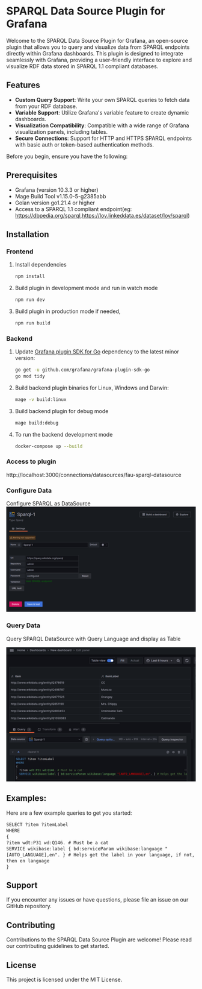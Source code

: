 # SPARQL Data Source Plugin for Grafana

Welcome to the SPARQL Data Source Plugin for Grafana, an open-source plugin that allows you to query and visualize data from SPARQL endpoints directly within Grafana dashboards. This plugin is designed to integrate seamlessly with Grafana, providing a user-friendly interface to explore and visualize RDF data stored in SPARQL 1.1 compliant databases. 


## Features

- **Custom Query Support**: Write your own SPARQL queries to fetch data from your RDF database.
- **Variable Support**: Utilize Grafana's variable feature to create dynamic dashboards.
- **Visualization Compatibility**: Compatible with a wide range of Grafana visualization panels, including tables.
- **Secure Connections**: Support for HTTP and HTTPS SPARQL endpoints with basic auth or token-based authentication methods.


Before you begin, ensure you have the following:
## Prerequisites
- Grafana (version 10.3.3 or higher)
- Mage Build Tool v1.15.0-5-g2385abb
- Golan version go1.21.4 or higher
- Access to a SPARQL 1.1 compliant endpoint(eg: https://dbpedia.org/sparql,https://lov.linkeddata.es/dataset/lov/sparql)

## Installation

### Frontend

1. Install dependencies

   ```bash
   npm install
   ```

2. Build plugin in development mode and run in watch mode

   ```bash
   npm run dev
   ```

3. Build plugin in production mode if needed, 

   ```bash
   npm run build
   ```

### Backend

1. Update [Grafana plugin SDK for Go](https://grafana.com/developers/plugin-tools/introduction/grafana-plugin-sdk-for-go) dependency to the latest minor version:

   ```bash
   go get -u github.com/grafana/grafana-plugin-sdk-go
   go mod tidy
   ```

2. Build backend plugin binaries for Linux, Windows and Darwin:

   ```bash
   mage -v build:linux
   ```
3. Build backend plugin for debug mode

   ```bash
   mage build:debug
   ```
 
4. To run the backend development mode 

   ```bash
   docker-compose up --build
   ```

### Access to plugin 

http://localhost:3000/connections/datasources/fau-sparql-datasource

### Configure Data
Configure SPARQL as DataSource
![DataSource Config Editor](img/ConfigEditor.png)

### Query Data

Query SPARQL DataSource with Query Language and display as Table

![DataSource Query Editor](img/QueryEditor.tsx.png)

## Examples:
Here are a few example queries to get you started:
   ```sparql
   SELECT ?item ?itemLabel 
   WHERE 
   {
   ?item wdt:P31 wd:Q146. # Must be a cat
   SERVICE wikibase:label { bd:serviceParam wikibase:language "[AUTO_LANGUAGE],en". } # Helps get the label in your language, if not, then en language
   }
   ```
## Support
If you encounter any issues or have questions, please file an issue on our GitHub repository.

## Contributing
Contributions to the SPARQL Data Source Plugin are welcome! Please read our contributing guidelines to get started.

## License
This project is licensed under the MIT License.

